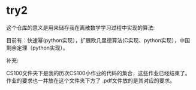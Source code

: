 # try2
这个仓库的意义是用来储存我在离散数学学习过程中实现的算法:

目前有：快速幂(python实现），扩展欧几里德算法(C实现、python实现），中国剩余定理（python实现）。

补充:

CS100文件夹下是我的历次CS100小作业的代码的集合，这些作业已经结束了。作业的要求也一并放在这个文件夹下方了 .pdf文件放的是其对应的要求。
